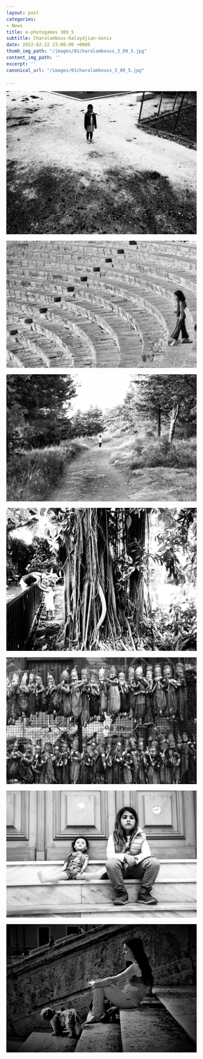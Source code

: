 ```yaml
---
layout: post
categories:
- News
title: e-photogames 309_5
subtitle: Charalambous-Kalaydjian-Gonis
date: 2022-02-22 23:00:00 +0000
thumb_img_path: "/images/01charalambouss_3_09_5.jpg"
content_img_path: ''
excerpt: ''
canonical_url: "/images/01charalambouss_3_09_5.jpg"

---
```

![](/images/01charalambouss_3_09_5.jpg)

![](/images/02_dkalaydijan_309_5.jpg)

![](/images/03_gkoniss309_5.jpg)

![](/images/04charalambouss_3_09_5.JPG)

![](/images/05_dkalaydijan_309_5.jpg)

![](/images/06_gkoniss309_5.JPG)

![](/images/07charalambouss_3_09_5-jpg.jpg)